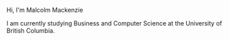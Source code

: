 Hi, I'm Malcolm Mackenzie

I am currently studying Business and Computer Science at the University of British Columbia.
